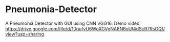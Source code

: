 # Pneumonia-Detector
A Pneumonia Detector with GUI using CNN VGG16. 
Demo video:
https://drive.google.com/file/d/10qufvU6WoXGVgNA8N6oUf4dScR7RsGQf/view?usp=sharing

